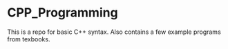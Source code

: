 # CPP_Programming

This is a repo for basic C++ syntax.
Also contains a few example programs from texbooks.
